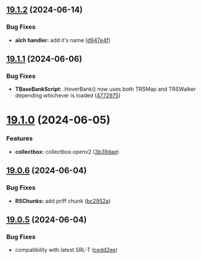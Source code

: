 ## [19.1.2](https://github.com/Torwent/WaspLib/compare/v19.1.1...v19.1.2) (2024-06-14)


### Bug Fixes

* **alch handler:** add it's name ([d947e4f](https://github.com/Torwent/WaspLib/commit/d947e4f13c7902f9b969c3dd8f8df46326085f6a))



## [19.1.1](https://github.com/Torwent/WaspLib/compare/v19.1.0...v19.1.1) (2024-06-06)


### Bug Fixes

* **TBaseBankScript:** .HoverBank() now uses both TRSMap and TRSWalker depending whichever is loaded ([4772975](https://github.com/Torwent/WaspLib/commit/477297533cb03776d852214571e428bac77c75db))



# [19.1.0](https://github.com/Torwent/WaspLib/compare/v19.0.6...v19.1.0) (2024-06-05)


### Features

* **collectbox:** collectbox.openv2 ([3b39dae](https://github.com/Torwent/WaspLib/commit/3b39dae855c89bfb2e9c32c2be2e5c69e4ba6fdb))



## [19.0.6](https://github.com/Torwent/WaspLib/compare/v19.0.5...v19.0.6) (2024-06-04)


### Bug Fixes

* **RSChunks:** add priff chunk ([bc2952a](https://github.com/Torwent/WaspLib/commit/bc2952a91c11d070c8cf4c5bd535fa93c23df48b))



## [19.0.5](https://github.com/Torwent/WaspLib/compare/v19.0.4...v19.0.5) (2024-06-04)


### Bug Fixes

* compatibility with latest SRL-T ([cedd2ee](https://github.com/Torwent/WaspLib/commit/cedd2ee5f6c202ba10a72918afa5474f4c93766a))



